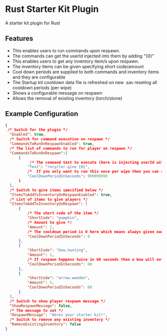 # Rust Starter Kit Plugin
A starter kit plugin for Rust

## Features
- This enables users to run commands upon respawn.
- The commands can get the userId injected into them by adding "{0}"
- This enables users to get any inventory item/s upon respawn.
- The inventory items can be given specifying short code/amount
- Cool down periods are supplied to both commands and inventory items and they are configurable
- The Startup kit cooldown data file is refreshed on new .sav reseting all cooldown periods (per wipe)
- Shows a configurable message on respawn
- Allows the removal of existing inventory (torch/stone)
## Example Configuration
```json
{
 /* Switch for the plugin */
  "Enabled": true,
  /* Switch for command execution on respawn */
  "CommandsToRunOnRespawnEnabled": true,
  /* The list of commands to run for player on respawn */
  "CommandsToRunOnRespawn":[ 
      {
           /* The command text to execute (here is injecting userId with {0} */
          "Text": "recycler.give {0}",
          /*  If you only want to run this once per wipe then you can set to this */
          "CoolDownPeriodInSeconds": 999999999
      }
  ],
  /* Switch to give items specified below */
  "ItemsToAddToInventoryOnRespawnEnabled": true,
  /* List of items to give players */
  "ItemsToAddToInventoryOnRespawn": [
      {
          /* The short code of the item */
          "ShortCode": "pumpkin",
          /* Amount to give */
          "Amount": 2,
          /* The cooldown period is 0 here which means always given each respawn */
          "CoolDownPeriodInSeconds": 0
      },
      {
          "ShortCode": "bow.hunting",
          "Amount": 1,
          /* If respawn happens twice in 60 seconds then a bow will not be included on respawn */
          "CoolDownPeriodInSeconds": 60
      },
      {
          "ShortCode": "arrow.wooden",
          "Amount": 5,
          "CoolDownPeriodInSeconds": 60
      }
  ],
  /* Switch to show player respawn message */
  "ShowRespawnMessage": false,
  /* The message to set */
  "RespawnMessage": "Heres your starter kit!",
  /* Switch to remove any existing inventory */
  "RemoveExistingInventory": false
}
```